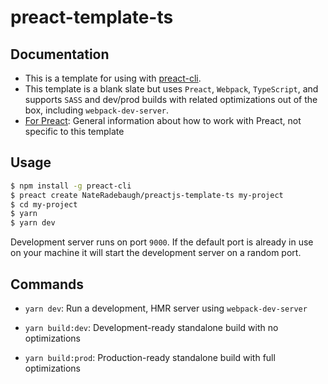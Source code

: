 # preact-template-ts

## Documentation
- This is a template for using with [preact-cli](https://github.com/developit/preact-cli).
- This template is a blank slate but uses `Preact`, `Webpack`, `TypeScript`, and supports `SASS` and dev/prod builds with related optimizations out of the box, including `webpack-dev-server`.
- [For Preact](https://preactjs.com/): General information about how to work with Preact, not specific to this template

## Usage

``` bash
$ npm install -g preact-cli
$ preact create NateRadebaugh/preactjs-template-ts my-project
$ cd my-project
$ yarn
$ yarn dev
```

Development server runs on port `9000`. If the default port is already in use on your machine it will start the development server on a random port.

## Commands

- `yarn dev`: Run a development, HMR server using `webpack-dev-server`

- `yarn build:dev`: Development-ready standalone build with no optimizations

- `yarn build:prod`: Production-ready standalone build with full optimizations
